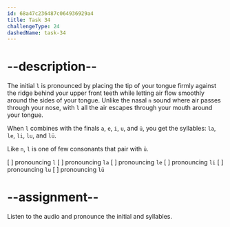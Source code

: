 ```yaml
---
id: 68a47c236487c064936929a4
title: Task 34
challengeType: 24
dashedName: task-34
---
```


<!--SPEAKING-->

<!-- (Audio) A: l, la, le, li, lu, lü -->

# --description--

The initial `l` is pronounced by placing the tip of your tongue firmly against the ridge behind your upper front teeth while letting air flow smoothly around the sides of your tongue. Unlike the nasal `n` sound where air passes through your nose, with `l` all the air escapes through your mouth around your tongue.

When `l` combines with the finals `a`, `e`, `i`, `u`, and `ü`, you get the syllables: `la`, `le`, `li`, `lu`, and `lü`.

Like `n`, `l` is one of few consonants that pair with `ü`. 

[ ] pronouncing `l`
[ ] pronouncing `la`
[ ] pronouncing `le`
[ ] pronouncing `li`
[ ] pronouncing `lu`
[ ] pronouncing `lü`

# --assignment--

Listen to the audio and pronounce the initial and syllables.
